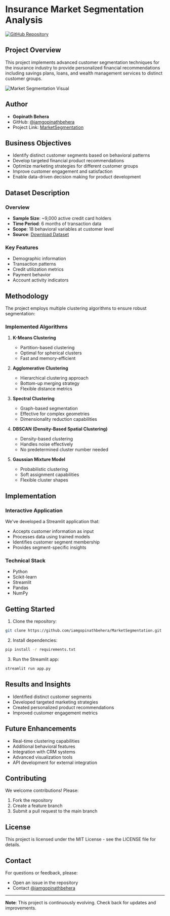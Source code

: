 # Insurance Market Segmentation Analysis

[![GitHub Repository](https://img.shields.io/badge/GitHub-MarketSegmentation-blue.svg)](https://github.com/iamgopinathbehera/MarketSegmentation)

## Project Overview
This project implements advanced customer segmentation techniques for the insurance industry to provide personalized financial recommendations including savings plans, loans, and wealth management services to distinct customer groups.

![Market Segmentation Visual](https://user-images.githubusercontent.com/34673684/137431219-a5d99ac4-ce63-4435-8a49-4e19b09d0a07.png)

## Author
- **Gopinath Behera** 
- GitHub: [@iamgopinathbehera](https://github.com/iamgopinathbehera)
- Project Link: [MarketSegmentation](https://github.com/iamgopinathbehera/MarketSegmentation)

## Business Objectives
- Identify distinct customer segments based on behavioral patterns
- Develop targeted financial product recommendations
- Optimize marketing strategies for different customer groups
- Improve customer engagement and satisfaction
- Enable data-driven decision making for product development

## Dataset Description
### Overview
- **Sample Size**: ~9,000 active credit card holders
- **Time Period**: 6 months of transaction data
- **Scope**: 18 behavioral variables at customer level
- **Source**: [Download Dataset](https://github.com/iamgopinathbehera/MarketSegmentation/blob/main/Clustered_Customer_Data.csv)

### Key Features
- Demographic information
- Transaction patterns
- Credit utilization metrics
- Payment behavior
- Account activity indicators

## Methodology
The project employs multiple clustering algorithms to ensure robust segmentation:

### Implemented Algorithms
1. **K-Means Clustering**
   - Partition-based clustering
   - Optimal for spherical clusters
   - Fast and memory-efficient

2. **Agglomerative Clustering**
   - Hierarchical clustering approach
   - Bottom-up merging strategy
   - Flexible distance metrics

3. **Spectral Clustering**
   - Graph-based segmentation
   - Effective for complex geometries
   - Dimensionality reduction capabilities

4. **DBSCAN (Density-Based Spatial Clustering)**
   - Density-based clustering
   - Handles noise effectively
   - No predetermined cluster number needed

5. **Gaussian Mixture Model**
   - Probabilistic clustering
   - Soft assignment capabilities
   - Flexible cluster shapes

## Implementation
### Interactive Application
We've developed a Streamlit application that:
- Accepts customer information as input
- Processes data using trained models
- Identifies customer segment membership
- Provides segment-specific insights

### Technical Stack
- Python
- Scikit-learn
- Streamlit
- Pandas
- NumPy

## Getting Started
1. Clone the repository:
```bash
git clone https://github.com/iamgopinathbehera/MarketSegmentation.git
```

2. Install dependencies:
```bash
pip install -r requirements.txt
```

3. Run the Streamlit app:
```bash
streamlit run app.py
```

## Results and Insights
- Identified distinct customer segments
- Developed targeted marketing strategies
- Created personalized product recommendations
- Improved customer engagement metrics

## Future Enhancements
- Real-time clustering capabilities
- Additional behavioral features
- Integration with CRM systems
- Advanced visualization tools
- API development for external integration

## Contributing
We welcome contributions! Please:
1. Fork the repository
2. Create a feature branch
3. Submit a pull request to the main branch

## License
This project is licensed under the MIT License - see the LICENSE file for details.

## Contact
For questions or feedback, please:
- Open an issue in the repository
- Contact [@iamgopinathbehera](https://github.com/iamgopinathbehera)

---
**Note**: This project is continuously evolving. Check back for updates and improvements.
